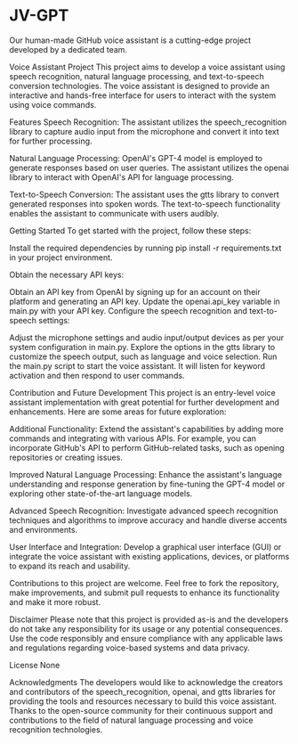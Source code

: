 # JV-GPT
Our human-made GitHub voice assistant is a cutting-edge project developed by a dedicated team.

Voice Assistant Project
This project aims to develop a voice assistant using speech recognition, natural language processing, and text-to-speech conversion technologies. The voice assistant is designed to provide an interactive and hands-free interface for users to interact with the system using voice commands.

Features
Speech Recognition: The assistant utilizes the speech_recognition library to capture audio input from the microphone and convert it into text for further processing.

Natural Language Processing: OpenAI's GPT-4 model is employed to generate responses based on user queries. The assistant utilizes the openai library to interact with OpenAI's API for language processing.

Text-to-Speech Conversion: The assistant uses the gtts library to convert generated responses into spoken words. The text-to-speech functionality enables the assistant to communicate with users audibly.

Getting Started
To get started with the project, follow these steps:

Install the required dependencies by running pip install -r requirements.txt in your project environment.

Obtain the necessary API keys:

Obtain an API key from OpenAI by signing up for an account on their platform and generating an API key. Update the openai.api_key variable in main.py with your API key.
Configure the speech recognition and text-to-speech settings:

Adjust the microphone settings and audio input/output devices as per your system configuration in main.py.
Explore the options in the gtts library to customize the speech output, such as language and voice selection.
Run the main.py script to start the voice assistant. It will listen for keyword activation and then respond to user commands.

Contribution and Future Development
This project is an entry-level voice assistant implementation with great potential for further development and enhancements. Here are some areas for future exploration:

Additional Functionality: Extend the assistant's capabilities by adding more commands and integrating with various APIs. For example, you can incorporate GitHub's API to perform GitHub-related tasks, such as opening repositories or creating issues.

Improved Natural Language Processing: Enhance the assistant's language understanding and response generation by fine-tuning the GPT-4 model or exploring other state-of-the-art language models.

Advanced Speech Recognition: Investigate advanced speech recognition techniques and algorithms to improve accuracy and handle diverse accents and environments.

User Interface and Integration: Develop a graphical user interface (GUI) or integrate the voice assistant with existing applications, devices, or platforms to expand its reach and usability.

Contributions to this project are welcome. Feel free to fork the repository, make improvements, and submit pull requests to enhance its functionality and make it more robust.

Disclaimer
Please note that this project is provided as-is and the developers do not take any responsibility for its usage or any potential consequences. Use the code responsibly and ensure compliance with any applicable laws and regulations regarding voice-based systems and data privacy.

License
None

Acknowledgments
The developers would like to acknowledge the creators and contributors of the speech_recognition, openai, and gtts libraries for providing the tools and resources necessary to build this voice assistant. Thanks to the open-source community for their continuous support and contributions to the field of natural language processing and voice recognition technologies.
